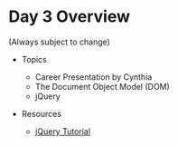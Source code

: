 # Day 3 Overview

(Always subject to change)

- Topics
  - Career Presentation by Cynthia
  - The Document Object Model (DOM)
  - jQuery
  
- Resources
  - [jQuery Tutorial](http://try.jquery.com/levels/1/challenges/1)
